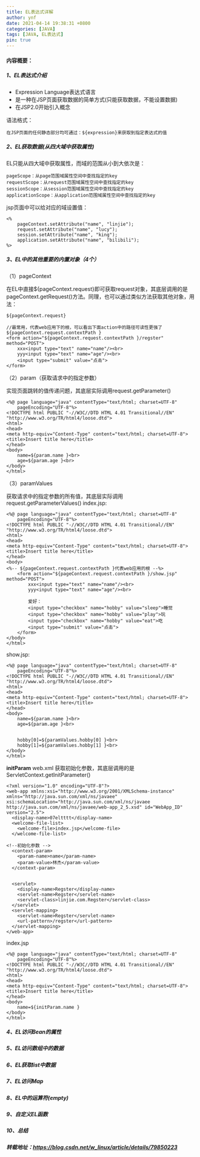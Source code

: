 ```yaml
---
title: EL表达式详解
author: ynf
date: 2021-04-14 19:38:31 +0800
categories: [JAVA]
tags: [JAVA, EL表达式]
pin: true
---
```

#### 内容概要：
##### 1、EL表达式介绍
- Expression Language表达式语言
- 是一种在JSP页面获取数据的简单方式(只能获取数据，不能设置数据)
- 在JSP2.0开始引入概念

语法格式：
```$xslt
在JSP页面的任何静态部分均可通过：${expression}来获取到指定表达式的值
```
##### 2、EL获取数据(从四大域中获取属性)
EL只能从四大域中获取属性，而域的范围从小到大依次是：
```$xslt
pageScope：从page范围域属性空间中查找指定的key
requestScope：从request范围域属性空间中查找指定的key
sessionScope：从session范围域属性空间中查找指定的key
applicationScope：从application范围域属性空间中查找指定的key
```
jsp页面中可以给对应的域设置值：
```$xslt
<%
    pageContext.setAttribute("name", "linjie");
    request.setAttribute("name", "lucy");
    session.setAttribute("name", "king");
    application.setAttribute("name", "bilibili");
%>
```
##### 3、EL中的其他重要的内置对象（4个）
（1）pageContext

 在EL中直接${pageContext.request}即可获取request对象，其底层调用的是pageContext.getRequest()方法。同理，也可以通过类似方法获取其他对象，用法：
```$xslt
${pageContext.request}

//最常用，代表web应用下的根，可以看出下面action中的路径可读性更强了
${pageContext.request.contextPath }
<form action="${pageContext.request.contextPath }/regster" method="POST">
    xxx<input type="text" name="name"/><br>
    yyy<input type="text" name="age"/><br>
    <input type="submit" value="点击">
</form>

```

（2）param（获取请求中的指定参数）

实现页面跳转的值传递问题，其底层实际调用request.getParameter()
```$xslt
<%@ page language="java" contentType="text/html; charset=UTF-8"
    pageEncoding="UTF-8"%>
<!DOCTYPE html PUBLIC "-//W3C//DTD HTML 4.01 Transitional//EN" "http://www.w3.org/TR/html4/loose.dtd">
<html>
<head>
<meta http-equiv="Content-Type" content="text/html; charset=UTF-8">
<title>Insert title here</title>
</head>
<body>
    name=${param.name }<br>
    age=${param.age }<br>
</body>
</html>
```

（3）paramValues

获取请求中的指定参数的所有值，其底层实际调用request.getParameterValues()
index.jsp:
```$xslt
<%@ page language="java" contentType="text/html; charset=UTF-8"
    pageEncoding="UTF-8"%>
<!DOCTYPE html PUBLIC "-//W3C//DTD HTML 4.01 Transitional//EN" "http://www.w3.org/TR/html4/loose.dtd">
<html>
<head>
<meta http-equiv="Content-Type" content="text/html; charset=UTF-8">
<title>Insert title here</title>
</head>
<body>
<%-- ${pageContext.request.contextPath }代表web应用的根 --%>
    <form action="${pageContext.request.contextPath }/show.jsp" method="POST">
        xxx<input type="text" name="name"/><br>
        yyy<input type="text" name="age"/><br>

        爱好：
        <input type="checkbox" name="hobby" value="sleep">睡觉
        <input type="checkbox" name="hobby" value="play">玩
        <input type="checkbox" name="hobby" value="eat">吃
        <input type="submit" value="点击">
    </form>
</body>
</html>
```
show.jsp:
```$xslt
<%@ page language="java" contentType="text/html; charset=UTF-8"
    pageEncoding="UTF-8"%>
<!DOCTYPE html PUBLIC "-//W3C//DTD HTML 4.01 Transitional//EN" "http://www.w3.org/TR/html4/loose.dtd">
<html>
<head>
<meta http-equiv="Content-Type" content="text/html; charset=UTF-8">
<title>Insert title here</title>
</head>
<body>
    name=${param.name }<br>
    age=${param.age }<br>


    hobby[0]=${paramValues.hobby[0] }<br>
    hobby[1]=${paramValues.hobby[1] }<br>
</body>
</html>
```

**initParam**
web.xml
获取初始化参数，其底层调用的是ServletContext.getInitParameter()
```$xslt
<?xml version="1.0" encoding="UTF-8"?>
<web-app xmlns:xsi="http://www.w3.org/2001/XMLSchema-instance" xmlns="http://java.sun.com/xml/ns/javaee" xsi:schemaLocation="http://java.sun.com/xml/ns/javaee http://java.sun.com/xml/ns/javaee/web-app_2_5.xsd" id="WebApp_ID" version="2.5">
  <display-name>07eltttt</display-name>
  <welcome-file-list>
    <welcome-file>index.jsp</welcome-file>
  </welcome-file-list>

<!--初始化参数 -->
  <context-param>
    <param-name>name</param-name>
    <param-value>林杰</param-value>
  </context-param>


  <servlet>
    <display-name>Regster</display-name>
    <servlet-name>Regster</servlet-name>
    <servlet-class>linjie.com.Regster</servlet-class>
  </servlet>
  <servlet-mapping>
    <servlet-name>Regster</servlet-name>
    <url-pattern>/regster</url-pattern>
  </servlet-mapping>
</web-app>

```
index.jsp
```$xslt
<%@ page language="java" contentType="text/html; charset=UTF-8"
    pageEncoding="UTF-8"%>
<!DOCTYPE html PUBLIC "-//W3C//DTD HTML 4.01 Transitional//EN" "http://www.w3.org/TR/html4/loose.dtd">
<html>
<head>
<meta http-equiv="Content-Type" content="text/html; charset=UTF-8">
<title>Insert title here</title>
</head>
<body>
    name=${initParam.name }
</body>
</html>
```
##### 4、EL访问Bean的属性
##### 5、EL访问数组中的数据
##### 6、EL获取list中数据
##### 7、EL访问Map
##### 8、EL中的运算符(empty)
##### 9、自定义EL函数
##### 10、总结

##### 转载地址：https://blog.csdn.net/w_linux/article/details/79850223
